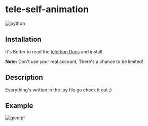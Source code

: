 # tele-self-animation

![python](https://img.shields.io/pypi/pyversions/telethon?color=python&label=python&logo=python&logoColor=python&style=flat-square)

## Installation

It's Better to read the [telethon Docs](https://docs.telethon.dev/en/latest/) and install.

**Note:** Don't use your real account, There's a chance to be limited!

## Description

Everything's written in the .py file go check it out ;)

## Example

![gieorjif](https://user-images.githubusercontent.com/66573756/84087292-01318a80-a9ff-11ea-8c9b-8f71eac1c3e4.gif)
